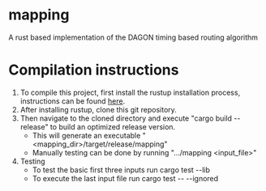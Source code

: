 # mapping
A rust based implementation of the DAGON timing based routing algorithm


# Compilation instructions

1. To compile this project, first install the rustup installation process, instructions can be found [here](https://www.rust-lang.org/tools/install).
2. After installing rustup, clone this git repository.
3. Then navigate to the cloned directory and execute "cargo build --release" to build an optimized release version.
    * This will generate an executable "<mapping_dir>/target/release/mapping"
    * Manually testing can be done by running ".../mapping <input_file>"
4. Testing
    * To test the basic first three inputs run cargo test --lib
    * To execute the last input file run cargo test -- --ignored
